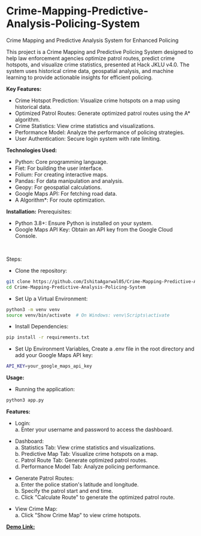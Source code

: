 # Crime-Mapping-Predictive-Analysis-Policing-System
Crime Mapping and Predictive Analysis System for Enhanced Policing

This project is a Crime Mapping and Predictive Policing System designed to help law enforcement agencies optimize patrol routes, predict crime hotspots, and visualize crime statistics, presented at Hack JKLU v4.0. The system uses historical crime data, geospatial analysis, and machine learning to provide actionable insights for efficient policing.
<br>

**Key Features:**
- Crime Hotspot Prediction: Visualize crime hotspots on a map using historical data.
- Optimized Patrol Routes: Generate optimized patrol routes using the A* algorithm.
- Crime Statistics: View crime statistics and visualizations.
- Performance Model: Analyze the performance of policing strategies.
- User Authentication: Secure login system with rate limiting.

**Technologies Used:**
- Python: Core programming language.
- Flet: For building the user interface.
- Folium: For creating interactive maps.
- Pandas: For data manipulation and analysis.
- Geopy: For geospatial calculations.
- Google Maps API: For fetching road data.
- A Algorithm*: For route optimization.

**Installation:**
Prerequisites: <br>
- Python 3.8+: Ensure Python is installed on your system.
- Google Maps API Key: Obtain an API key from the Google Cloud Console.

<br>

Steps: <br>
- Clone the repository: 
```bash
git clone https://github.com/IshitaAgarwal05/Crime-Mapping-Predictive-Analysis-Policing-System
cd Crime-Mapping-Predictive-Analysis-Policing-System
```

- Set Up a Virtual Environment:
```bash
python3 -m venv venv
source venv/bin/activate  # On Windows: venv\Scripts\activate
```

- Install Dependencies:
```bash
pip install -r requirements.txt
```

- Set Up Environment Variables, Create a .env file in the root directory and add your Google Maps API key:
```bash
API_KEY=your_google_maps_api_key
```

**Usage:**
- Running the application:
```bash
python3 app.py
```

**Features:**
- Login: <br>
a. Enter your username and password to access the dashboard.

- Dashboard: <br>
a. Statistics Tab: View crime statistics and visualizations. <br>
b. Predictive Map Tab: Visualize crime hotspots on a map. <br>
c. Patrol Route Tab: Generate optimized patrol routes. <br>
d. Performance Model Tab: Analyze policing performance.

- Generate Patrol Routes: <br>
a. Enter the police station's latitude and longitude.<br>
b. Specify the patrol start and end time.<br>
c. Click "Calculate Route" to generate the optimized patrol route.

- View Crime Map: <br>
a. Click "Show Crime Map" to view crime hotspots.

[**Demo Link:**](https://youtu.be/e9ExeNsG3Kc)
